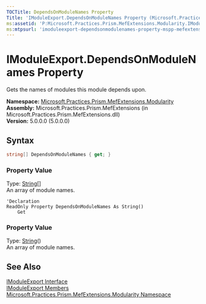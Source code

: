 ```yaml
---
TOCTitle: DependsOnModuleNames Property
Title: 'IModuleExport.DependsOnModuleNames Property (Microsoft.Practices.Prism.MefExtensions.Modularity)'
ms:assetid: 'P:Microsoft.Practices.Prism.MefExtensions.Modularity.IModuleExport.DependsOnModuleNames'
ms:mtpsurl: 'imoduleexport-dependsonmodulenames-property-mspp-mefextensions-modularity.md'
---
```


# IModuleExport.DependsOnModuleNames Property

Gets the names of modules this module depends upon.

**Namespace:** [Microsoft.Practices.Prism.MefExtensions.Modularity](https://msdn.microsoft.com/library/microsoft.practices.prism.mefextensions.modularity)  
**Assembly:** Microsoft.Practices.Prism.MefExtensions (in Microsoft.Practices.Prism.MefExtensions.dll)  
**Version:** 5.0.0.0 (5.0.0.0)

## Syntax

```C#
string[] DependsOnModuleNames { get; }
```

### Property Value

Type: [String](http://msdn.microsoft.com/en-us/library/s1wwdcbf)[]  
An array of module names.

```VB
'Declaration
ReadOnly Property DependsOnModuleNames As String()
	Get
```
### Property Value

Type: [String](http://msdn.microsoft.com/en-us/library/s1wwdcbf)()  
An array of module names.

## See Also

[IModuleExport Interface](/patterns-practices/reference/imoduleexport-interface-mspp-mefextensions-modularity)  
[IModuleExport Members](/patterns-practices/reference/imoduleexport-members-mspp-mefextensions-modularity)  
[Microsoft.Practices.Prism.MefExtensions.Modularity Namespace](/patterns-practices/reference/mspp-mefextensions-modularity-namespace)  